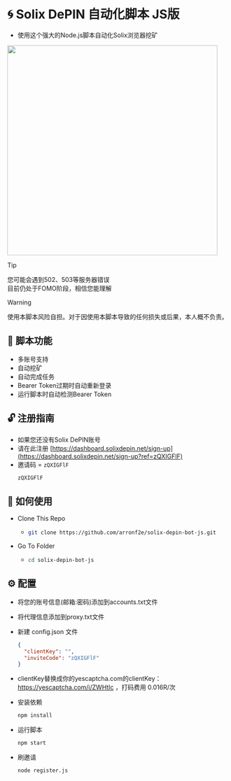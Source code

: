 # 🌀 Solix DePIN 自动化脚本 JS版
- 使用这个强大的Node.js脚本自动化Solix浏览器挖矿<br>
<img src="https://github.com/user-attachments/assets/05062ed3-e3b6-4e4b-82a6-8a99b541633d" widht=580 height=480 >
<br>

>[!TIP]
> 您可能会遇到502、503等服务器错误<br>
> 目前仍处于FOMO阶段，相信您能理解<br>

> [!WARNING]
> 使用本脚本风险自担。对于因使用本脚本导致的任何损失或后果，本人概不负责。

## 🦾 脚本功能

- 多账号支持
- 自动挖矿
- 自动完成任务
- Bearer Token过期时自动重新登录
- 运行脚本时自动检测Bearer Token

## 🔓 注册指南

- 如果您还没有Solix DePIN账号
- 请在此注册 [https://dashboard.solixdepin.net/sign-up](https://dashboard.solixdepin.net/sign-up?ref=zQXIGFlF)
- 邀请码 = `zQXIGFlF`
  ```bash
  zQXIGFlF
  ```

## 🤔 如何使用

- Clone This Repo
  - ```bash
    git clone https://github.com/arronf2e/solix-depin-bot-js.git
    ```
- Go To Folder
  - ```bash
    cd solix-depin-bot-js
    ```

## ⚙️ 配置

- 将您的账号信息(邮箱:密码)添加到accounts.txt文件
- 将代理信息添加到proxy.txt文件
- 新建 config.json 文件
  ```json
  {
    "clientKey": "", 
    "inviteCode": "zQXIGFlF"
  }
- clientKey替换成你的yescaptcha.com的clientKey：https://yescaptcha.com/i/ZWHtlc     ，打码费用 0.016R/次

- 安装依赖
  ```bash
  npm install
  ```
- 运行脚本

  ```bash
  npm start
  ```

- 刷邀请

  ```bash
  node register.js
  ```
